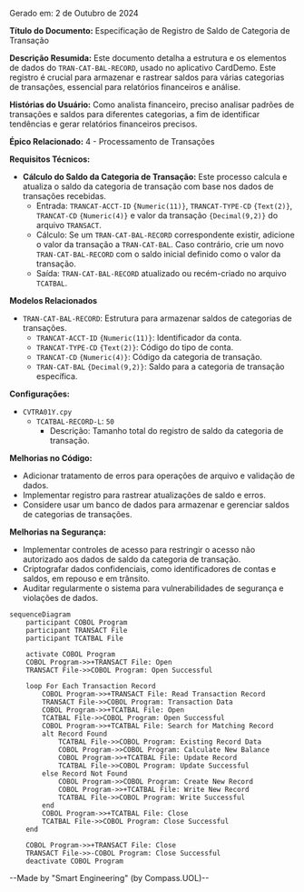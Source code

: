 Gerado em: 2 de Outubro de 2024

**Título do Documento:** Especificação de Registro de Saldo de Categoria de Transação

**Descrição Resumida:**
Este documento detalha a estrutura e os elementos de dados do `TRAN-CAT-BAL-RECORD`, usado no aplicativo CardDemo. Este registro é crucial para armazenar e rastrear saldos para várias categorias de transações, essencial para relatórios financeiros e análise.

**Histórias do Usuário:**
Como analista financeiro, preciso analisar padrões de transações e saldos para diferentes categorias, a fim de identificar tendências e gerar relatórios financeiros precisos.

**Épico Relacionado:**
4 - Processamento de Transações

**Requisitos Técnicos:**

- **Cálculo do Saldo da Categoria de Transação:** Este processo calcula e atualiza o saldo da categoria de transação com base nos dados de transações recebidas.
  - Entrada: `TRANCAT-ACCT-ID` `{Numeric(11)}`, `TRANCAT-TYPE-CD` `{Text(2)}`, `TRANCAT-CD` `{Numeric(4)}` e valor da transação `{Decimal(9,2)}` do arquivo `TRANSACT`.
  - Cálculo: Se um `TRAN-CAT-BAL-RECORD` correspondente existir, adicione o valor da transação a `TRAN-CAT-BAL`. Caso contrário, crie um novo `TRAN-CAT-BAL-RECORD` com o saldo inicial definido como o valor da transação.
  - Saída: `TRAN-CAT-BAL-RECORD` atualizado ou recém-criado no arquivo `TCATBAL`.

**Modelos Relacionados**
- `TRAN-CAT-BAL-RECORD`: Estrutura para armazenar saldos de categorias de transações.
  - `TRANCAT-ACCT-ID` `{Numeric(11)}`: Identificador da conta.
  - `TRANCAT-TYPE-CD` `{Text(2)}`: Código do tipo de conta.
  - `TRANCAT-CD` `{Numeric(4)}`: Código da categoria de transação.
  - `TRAN-CAT-BAL` `{Decimal(9,2)}`: Saldo para a categoria de transação específica.

**Configurações:**
- `CVTRA01Y.cpy`
  - `TCATBAL-RECORD-L`: `50`
	- Descrição: Tamanho total do registro de saldo da categoria de transação.

**Melhorias no Código:**
- Adicionar tratamento de erros para operações de arquivo e validação de dados.
- Implementar registro para rastrear atualizações de saldo e erros.
- Considere usar um banco de dados para armazenar e gerenciar saldos de categorias de transações.

**Melhorias na Segurança:**
- Implementar controles de acesso para restringir o acesso não autorizado aos dados de saldo da categoria de transação.
- Criptografar dados confidenciais, como identificadores de contas e saldos, em repouso e em trânsito.
- Auditar regularmente o sistema para vulnerabilidades de segurança e violações de dados.

```mermaid
sequenceDiagram
    participant COBOL Program
    participant TRANSACT File
    participant TCATBAL File

    activate COBOL Program
    COBOL Program->>+TRANSACT File: Open
    TRANSACT File->>COBOL Program: Open Successful
    
    loop For Each Transaction Record
        COBOL Program->>+TRANSACT File: Read Transaction Record
        TRANSACT File->>COBOL Program: Transaction Data
        COBOL Program->>+TCATBAL File: Open
        TCATBAL File->>COBOL Program: Open Successful
        COBOL Program->>+TCATBAL File: Search for Matching Record
        alt Record Found
            TCATBAL File->>COBOL Program: Existing Record Data
            COBOL Program->>COBOL Program: Calculate New Balance
            COBOL Program->>+TCATBAL File: Update Record
            TCATBAL File->>COBOL Program: Update Successful
        else Record Not Found
            COBOL Program->>COBOL Program: Create New Record
            COBOL Program->>+TCATBAL File: Write New Record
            TCATBAL File->>COBOL Program: Write Successful
        end
        COBOL Program->>+TCATBAL File: Close
        TCATBAL File->>COBOL Program: Close Successful
    end
    
    COBOL Program->>+TRANSACT File: Close
    TRANSACT File->>-COBOL Program: Close Successful
    deactivate COBOL Program
```

--Made by "Smart Engineering" (by Compass.UOL)--
